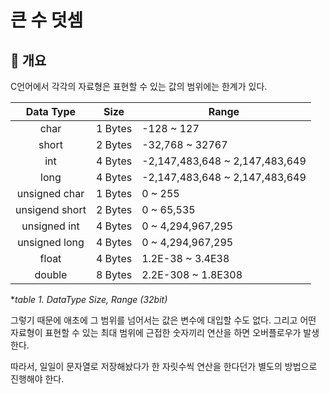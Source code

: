 # 큰 수 덧셈
## 📢 개요
 C언어에서 각각의 자료형은 표현할 수 있는 값의 범위에는 한계가 있다.
 
| Data Type | Size | Range |
|:--------:|:--------:|--------|
| char | 1 Bytes | -128 ~ 127 |
| short | 2 Bytes | -32,768 ~ 32767 |
| int | 4 Bytes | -2,147,483,648 ~ 2,147,483,649 |
| long | 4 Bytes | -2,147,483,648 ~ 2,147,483,649 |
| unsigned char | 1 Bytes | 0 ~ 255 |
| unsigend short | 2 Bytes | 0 ~ 65,535 |
| unsigned int | 4 Bytes | 0 ~ 4,294,967,295 |
| unsigned long | 4 Bytes | 0 ~ 4,294,967,295 |
| float | 4 Bytes | 1.2E-38 ~ 3.4E38 |
| double | 8 Bytes | 2.2E-308 ~ 1.8E308 |

**table 1. DataType Size, Range (32bit)*
 
 그렇기 때문에 애초에 그 범위를 넘어서는 값은 변수에 대입할 수도 없다. 
 그리고 어떤 자료형이 표현할 수 있는 최대 범위에 근접한 숫자끼리 연산을 하면 오버플로우가 발생한다.

 따라서, 일일이 문자열로 저장해놨다가 한 자릿수씩 연산을 한다던가 별도의 방법으로 진행해야 한다.
